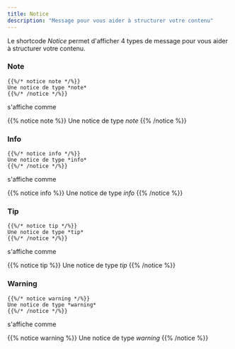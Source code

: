 ```yaml
---
title: Notice
description: "Message pour vous aider à structurer votre contenu"
---
```


Le shortcode _Notice_ permet d'afficher 4 types de message pour vous aider à structurer votre contenu.

### Note

```
{{%/* notice note */%}}
Une notice de type *note*
{{%/* /notice */%}}
```

s'affiche comme

{{% notice note %}}
Une notice de type _note_
{{% /notice %}}

### Info

```
{{%/* notice info */%}}
Une notice de type *info*
{{%/* /notice */%}}
```

s'affiche comme

{{% notice info %}}
Une notice de type _info_
{{% /notice %}}

### Tip

```
{{%/* notice tip */%}}
Une notice de type *tip*
{{%/* /notice */%}}
```

s'affiche comme

{{% notice tip %}}
Une notice de type _tip_
{{% /notice %}}

### Warning

```
{{%/* notice warning */%}}
Une notice de type *warning*
{{%/* /notice */%}}
```

s'affiche comme

{{% notice warning %}}
Une notice de type _warning_
{{% /notice %}}
